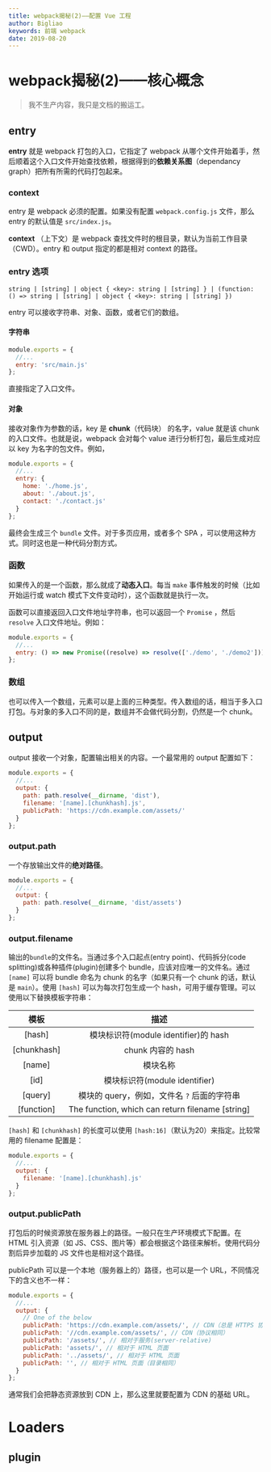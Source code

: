 ```yaml
---
title: webpack揭秘(2)——配置 Vue 工程
author: Bigliao
keywords: 前端 webpack
date: 2019-08-20
---
```


# webpack揭秘(2)——核心概念

> 我不生产内容，我只是文档的搬运工。

## entry

**entry** 就是 webpack 打包的入口，它指定了 webpack 从哪个文件开始着手，然后顺着这个入口文件开始查找依赖，根据得到的**依赖关系图**（dependancy graph）把所有所需的代码打包起来。

### context

entry 是 webpack 必须的配置。如果没有配置 `webpack.config.js` 文件，那么 entry 的默认值是 `src/index.js`。

**context** （上下文）是 webpack 查找文件时的根目录，默认为当前工作目录（CWD）。entry 和 output 指定的都是相对 context 的路径。

### entry 选项

`string | [string] | object { <key>: string | [string] } | (function: () => string | [string] | object { <key>: string | [string] })`

entry 可以接收字符串、对象、函数，或者它们的数组。

#### 字符串

```js
module.exports = {
  //...
  entry: 'src/main.js'
};
```

直接指定了入口文件。

#### 对象

接收对象作为参数的话，key 是 **chunk**（代码块） 的名字，value 就是该 chunk 的入口文件。也就是说，webpack 会对每个 value 进行分析打包，最后生成对应以 key 为名字的包文件。例如，

```js
module.exports = {
  //...
  entry: {
    home: './home.js',
    about: './about.js',
    contact: './contact.js'
  }
};
```

最终会生成三个 `bundle` 文件。对于多页应用，或者多个 SPA ，可以使用这种方式。同时这也是一种代码分割方式。

### 函数

如果传入的是一个函数，那么就成了**动态入口**。每当 `make` 事件触发的时候（比如开始运行或 watch 模式下文件变动时），这个函数就是执行一次。

函数可以直接返回入口文件地址字符串，也可以返回一个 `Promise` ，然后 `resolve` 入口文件地址。例如：

```js
module.exports = {
  //...
  entry: () => new Promise((resolve) => resolve(['./demo', './demo2']))
};
```

### 数组

也可以传入一个数组，元素可以是上面的三种类型。传入数组的话，相当于多入口打包。与对象的多入口不同的是，数组并不会做代码分割，仍然是一个 chunk。

## output

output 接收一个对象，配置输出相关的内容。一个最常用的 output 配置如下：

```js
module.exports = {
  //...
  output: {
    path: path.resolve(__dirname, 'dist'),
    filename: '[name].[chunkhash].js',
    publicPath: 'https://cdn.example.com/assets/'
  }
};
```



### output.path

一个存放输出文件的**绝对路径**。

```js
module.exports = {
  //...
  output: {
    path: path.resolve(__dirname, 'dist/assets')
  }
};
```

### output.filename

输出的`bundle`的文件名。当通过多个入口起点(entry point)、代码拆分(code splitting)或各种插件(plugin)创建多个 bundle，应该对应唯一的文件名。通过`[name]` 可以将 bundle 命名为 chunk 的名字（如果只有一个 chunk 的话，默认是 `main`）。使用 `[hash]` 可以为每次打包生成一个 hash，可用于缓存管理。可以使用以下替换模板字符串：

|    模板     |                       描述                       |
| :---------: | :----------------------------------------------: |
|   [hash]    |       模块标识符(module identifier)的 hash       |
| [chunkhash] |                chunk 内容的 hash                 |
|   [name]    |                     模块名称                     |
|    [id]     |          模块标识符(module identifier)           |
|   [query]   |   模块的 query，例如，文件名 `?` 后面的字符串    |
| [function]  | The function, which can return filename [string] |

`[hash]` 和 `[chunkhash]` 的长度可以使用 `[hash:16]`（默认为20）来指定。比较常用的 filename 配置是：

```js
module.exports = {
  //...
  output: {
    filename: '[name].[chunkhash].js'
  }
};
```

### output.publicPath

打包后的时候资源放在服务器上的路径。一般只在生产环境模式下配置。在 HTML 引入资源（如 JS、CSS、图片等）都会根据这个路径来解析。使用代码分割后异步加载的 JS 文件也是相对这个路径。

publicPath 可以是一个本地（服务器上的）路径，也可以是一个 URL，不同情况下的含义也不一样：

```js
module.exports = {
  //...
  output: {
    // One of the below
    publicPath: 'https://cdn.example.com/assets/', // CDN（总是 HTTPS 协议）
    publicPath: '//cdn.example.com/assets/', // CDN（协议相同）
    publicPath: '/assets/', // 相对于服务(server-relative)
    publicPath: 'assets/', // 相对于 HTML 页面
    publicPath: '../assets/', // 相对于 HTML 页面
    publicPath: '', // 相对于 HTML 页面（目录相同）
  }
};
```

通常我们会把静态资源放到 CDN 上，那么这里就要配置为 CDN 的基础 URL。

# Loaders



## plugin


